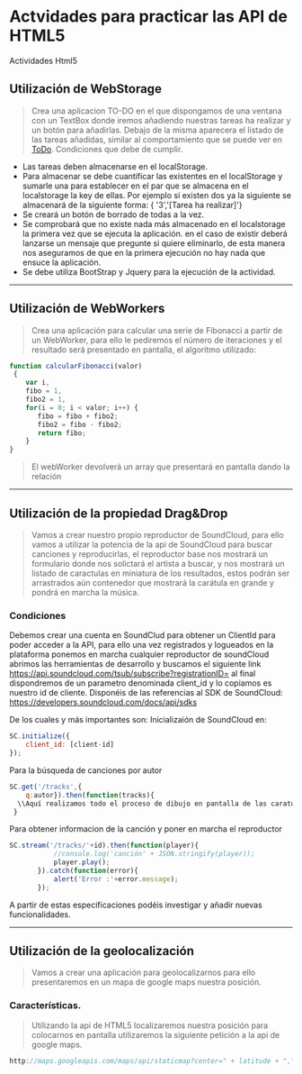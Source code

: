 # Actvidades para practicar las API de HTML5
Actividades Html5 

## Utilización de  WebStorage
> Crea una aplicacion TO-DO en el que dispongamos de una ventana con un TextBox donde iremos añadiendo nuestras tareas ha realizar  y un botón para añadirlas.
> Debajo de la misma aparecera el listado de las tareas añadidas, similar al comportamiento que se puede ver en  [ToDo](http://todomvc.com/examples/jquery/#/all).
>Condiciones que debe de cumplir.
* Las tareas deben almacenarse en el localStorage.
* Para almacenar se debe cuantificar las existentes en el localStorage y sumarle una para establecer  en el par que se almacena en el localstorage la key de ellas. Por ejemplo si existen dos ya la siguiente se almacenará de la siguiente forma: { '3','[Tarea ha realizar]'}
* Se creará un botón de borrado de todas  a la vez.
* Se comprobará que no existe nada más almacenado en el localstorage la primera vez que se ejecuta la aplicación. en el caso de existir deberá lanzarse un mensaje que pregunte si quiere eliminarlo, de esta manera nos aseguramos de que en la primera ejecución no hay nada que ensuce la aplicación.
* Se debe utiliza BootStrap y Jquery para la ejecución de la actividad.
---
## Utilización de WebWorkers
> Crea una aplicación para calcular una serie de Fibonacci a partir de un WebWorker, para ello le pediremos el número de iteraciones y el resultado será presentado en pantalla, el algoritmo utilizado:
```javascript
function calcularFibonacci(valor)
 {
    var i, 
    fibo = 1, 
    fibo2 = 1, 
    for(i = 0; i < valor; i++) { 
       fibo = fibo + fibo2; 
       fibo2 = fibo - fibo2; 
       return fibo; 
    }
}
```
> El webWorker devolverá un array que presentará en pantalla dando la relación

---
## Utilización de la propiedad Drag&Drop
>Vamos a crear nuestro propio reproductor de SoundCloud, para ello vamos a utilizar la potencia de la api de SoundCloud para buscar canciones y reproducirlas, el reproductor base nos mostrará un formulario donde nos solictará el artista a buscar, y nos mostrará un listado de caractulas en miniatura de los resultados, estos podrán ser arrastrados  aún contenedor que mostrará la carátula en grande y pondrá en marcha la música.

### Condiciones
Debemos crear una cuenta en SoundClud para obtener un ClientId para poder acceder a la API, para ello una vez registrados y logueados en la plataforma ponemos en marcha cualquier reproductor de soundCloud abrimos las herramientas de desarrollo y buscamos el siguiente link https://api.soundcloud.com/tsub/subscribe?registrationID=  al final dispondremos de un parametro denominada client_id y lo copiamos es nuestro id de cliente.
Disponéis de las referencias al SDK de SoundCloud:
https://developers.soundcloud.com/docs/api/sdks

De los cuales y más importantes son:
Inicializaión de SoundCloud en:

```javascript
SC.initialize({
	client_id: [client-id]
});
```
Para la búsqueda de canciones por autor
```javascript
SC.get('/tracks',{
	q:autor}).then(function(tracks){
  \\Aquí realizamos todo el proceso de dibujo en pantalla de las caratulas.
 }
 ```
 Para obtener informacion de la canción y poner en marcha el reproductor
 ```javascript
 SC.stream('/tracks/'+id).then(function(player){
			//console.log('canción' + JSON.stringify(player));
			player.play();
		}).catch(function(error){
			alert('Error :'+error.message);
		});
  ```
  A partir de estas especificaciones podéis investigar y añadir nuevas funcionalidades.
  
  ---
  ## Utilización de la geolocalización
  >Vamos a crear una aplicación para geolocalizarnos para ello presentaremos en un mapa de google maps nuestra posición.
  ### Características.
  >Utilizando la api de HTML5 localizaremos nuestra posición para colocarnos en pantalla utilizaremos la siguiente petición a la api de google maps.
  ```javascript
  http://maps.googleapis.com/maps/api/staticmap?center=" + latitude + "," + longitude + "&zoom=13&size=300x300&sensor=false"
  ```
 
